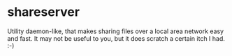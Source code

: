 shareserver
===========

Utility daemon-like, that makes sharing files over a local area network easy and fast. It may not be useful to you, but it does scratch a certain itch I had. :-)
